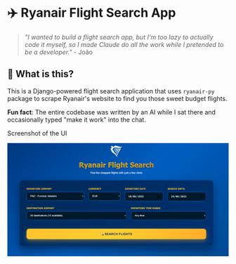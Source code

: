 # ✈️ Ryanair Flight Search App

> *"I wanted to build a flight search app, but I'm too lazy to actually code it myself, so I made Claude do all the work while I pretended to be a developer."* - João

## 🤔 What is this?

This is a Django-powered flight search application that uses `ryanair-py` package to scrape Ryanair's website to find you those sweet budget flights.

**Fun fact**: The entire codebase was written by an AI while I sat there and occasionally typed "make it work" into the chat.


Screenshot of the UI

![UI](/assets/ui.png)